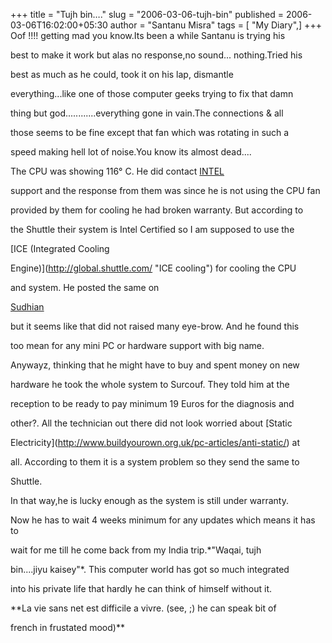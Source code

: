 +++
title = "Tujh bin…."
slug = "2006-03-06-tujh-bin"
published = 2006-03-06T16:02:00+05:30
author = "Santanu Misra"
tags = [ "My Diary",]
+++
Oof !!!! getting mad you know.Its been a while Santanu is trying his

best to make it work but alas no response,no sound... nothing.Tried his

best as much as he could, took it on his lap, dismantle

everything...like one of those computer geeks trying to fix that damn

thing but god............everything gone in vain.The connections & all

those seems to be fine except that fan which was rotating in such a

speed making hell lot of noise.You know its almost dead....



The CPU was showing 116° C. He did contact [INTEL](http://www.intel.com)

support and the response from them was since he is not using the CPU fan

provided by them for cooling he had broken warranty. But according to

the Shuttle their system is Intel Certified so I am supposed to use the

[ICE (Integrated Cooling

Engine)](http://global.shuttle.com/ "ICE cooling") for cooling the CPU

and system. He posted the same on

[Sudhian](http://forums.sudhian.com/messageview.cfm?catid=43&threadid=89099&highlight_key=y "cpu temp 116")

but it seems like that did not raised many eye-brow. And he found this

too mean for any mini PC or hardware support with big name.



Anywayz, thinking that he might have to buy and spent money on new

hardware he took the whole system to Surcouf. They told him at the

reception to be ready to pay minimum 19 Euros for the diagnosis and

other?. All the technician out there did not look worried about [Static

Electricity](http://www.buildyourown.org.uk/pc-articles/anti-static/) at

all. According to them it is a system problem so they send the same to

Shuttle.



In that way,he is lucky enough as the system is still under warranty.

Now he has to wait 4 weeks minimum for any updates which means it has to

wait for me till he come back from my India trip.*"Waqai, tujh

bin....jiyu kaisey"*. This computer world has got so much integrated

into his private life that hardly he can think of himself without it.

**La vie sans net est difficile a vivre. (see, ;) he can speak bit of

french in frustated mood)**
